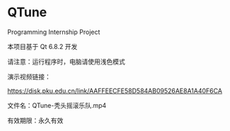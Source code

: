 # QTune
Programming Internship Project

本项目基于 Qt 6.8.2 开发

请注意：运行程序时，电脑请使用浅色模式

演示视频链接：

https://disk.pku.edu.cn/link/AAFFEECFE58D584AB09526AE8A1A40F6CA

文件名：QTune-秃头摇滚乐队.mp4

有效期限：永久有效

